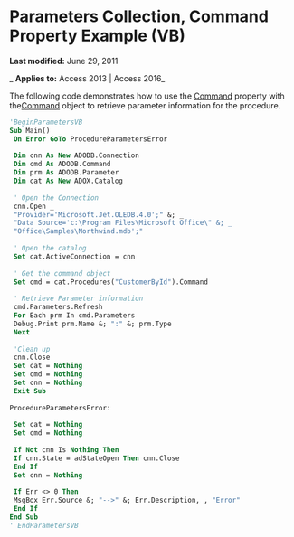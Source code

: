 
# Parameters Collection, Command Property Example (VB)

 **Last modified:** June 29, 2011

 _ **Applies to:** Access 2013 | Access 2016_

The following code demonstrates how to use the [Command](96b5fc97-f426-8540-fce0-2319ac8524a5.md) property with the[Command](64f4ef03-f858-c004-b891-0c96d13a5e6e.md) object to retrieve parameter information for the procedure.




```vb
'BeginParametersVB 
Sub Main() 
 On Error GoTo ProcedureParametersError 
 
 Dim cnn As New ADODB.Connection 
 Dim cmd As ADODB.Command 
 Dim prm As ADODB.Parameter 
 Dim cat As New ADOX.Catalog 
 
 ' Open the Connection 
 cnn.Open _ 
 "Provider='Microsoft.Jet.OLEDB.4.0';" &; _ 
 "Data Source='c:\Program Files\Microsoft Office\" &; _ 
 "Office\Samples\Northwind.mdb';" 
 
 ' Open the catalog 
 Set cat.ActiveConnection = cnn 
 
 ' Get the command object 
 Set cmd = cat.Procedures("CustomerById").Command 
 
 ' Retrieve Parameter information 
 cmd.Parameters.Refresh 
 For Each prm In cmd.Parameters 
 Debug.Print prm.Name &; ":" &; prm.Type 
 Next 
 
 'Clean up 
 cnn.Close 
 Set cat = Nothing 
 Set cmd = Nothing 
 Set cnn = Nothing 
 Exit Sub 
 
ProcedureParametersError: 
 
 Set cat = Nothing 
 Set cmd = Nothing 
 
 If Not cnn Is Nothing Then 
 If cnn.State = adStateOpen Then cnn.Close 
 End If 
 Set cnn = Nothing 
 
 If Err <> 0 Then 
 MsgBox Err.Source &; "-->" &; Err.Description, , "Error" 
 End If 
End Sub 
' EndParametersVB 

```

